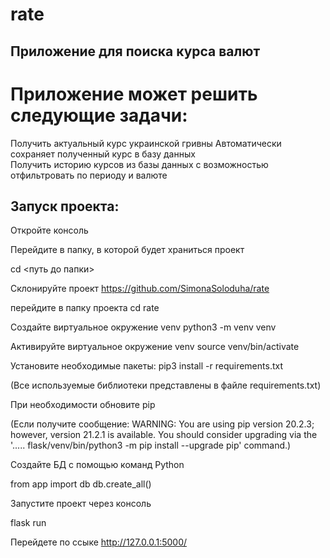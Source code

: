# rate

## Приложение для поиска курса валют

# Приложение может решить следующие задачи:
Получить актуальный курс украинской гривны 
Автоматически сохраняет полученный курс в базу данных  
Получить историю курсов из базы данных с возможностью отфильтровать по периоду и валюте

## Запуск проекта:

Откройте консоль

Перейдите в папку, в которой будет храниться проект

cd <путь до папки>

Склонируйте проект https://github.com/SimonaSoloduha/rate

перейдите в папку проекта cd rate

Создайте виртуальное окружение venv python3 -m venv venv

Активируйте виртуальное окружение venv source venv/bin/activate

Установите необходимые пакеты: pip3 install -r requirements.txt

(Все используемые библиотеки представлены в файле requirements.txt)

При необходимости обновите pip

(Если получите сообщение: WARNING: You are using pip version 20.2.3; however, version 21.2.1 is available. You should consider upgrading via the '..... flask/venv/bin/python3 -m pip install --upgrade pip' command.)

Создайте БД с помощью команд Python 

from app import db
db.create_all()

Запустите проект через консоль

flask run

Перейдете по ссыке http://127.0.0.1:5000/
